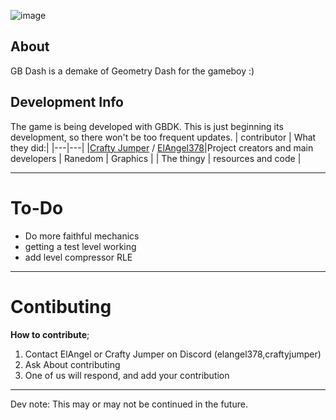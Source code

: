![image](https://github.com/ElAngel378/GBDASH/blob/main/.github/artwork/logo.png)

## About

GB Dash is a demake of Geometry Dash for the gameboy :) 

## Development Info

The game is being developed with GBDK. This is just beginning its development, so there won't be too frequent updates.
| contributor | What they did:|
|---|---|
|[Crafty Jumper](https://github.com/crafty-jumper) / [ElAngel378](https://github.com/ElAngel378)|Project creators and main developers 
| Ranedom | Graphics |
| The thingy | resources and code |

---

# To-Do
- Do more faithful mechanics
- getting a test level working
- add level compressor RLE

---

# Contibuting

**How to contribute**;
1. Contact ElAngel or Crafty Jumper on Discord (elangel378,craftyjumper)
2. Ask About contributing
3. One of us will respond, and add your contribution

---

Dev note: This may or may not be continued in the future.
